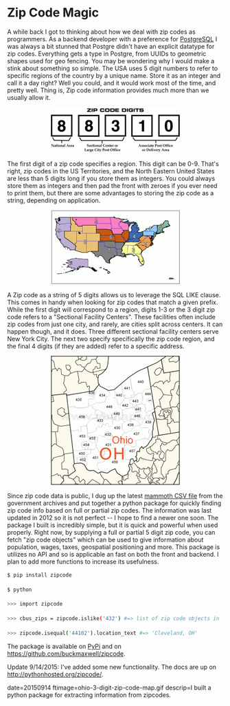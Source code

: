 
# Zip Code Magic

A while back I got to thinking about how we deal with zip codes as programmers.  As a backend developer with a preference for [PostgreSQL](http://postgresql.org) I was always a bit stunned that Postgre didn't have an explicit datatype for zip codes.  Everything gets a type in Postgre, from UUIDs to geometric shapes used for geo fencing.  You may be wondering why I would make a stink about something so simple.  The USA uses 5 digit numbers to refer to specific regions of the country by a unique name. Store it as an integer and call it a day right? Well you could, and it would work most of the time, and pretty well.  Thing is, Zip code information provides much more than we usually allow it.

<p align="center"><img src="images/zipcode-code.jpg"></p>

The first digit of a zip code specifies a region.  This digit can be 0-9.  That's right, zip codes in the US Territories, and the North Eastern United States are less than 5 digits long if you store them as integers.   You could always store them as integers and then pad the front with zeroes if you ever need to print them, but there are some advantages to storing the zip code as a string, depending on application.

<p align="center"><img src="images/zip_code_zones.gif"></p>

A Zip code as a string of 5 digits allows us to leverage the SQL LIKE clause.  This comes in handy when looking for zip codes that match a given prefix.  While the first digit will correspond to a region, digits 1-3 or the 3 digit zip code refers to a "Sectional Facility Centers".  These facilities often include zip codes from just one city, and rarely, are cities split across centers.  It can happen though, and it does.  Three different sectional facility centers serve New York City.  The next two specify specifically the zip code region, and the final 4 digits (if they are added) refer to a specific address.

<p align="center"><img src="images/ohio-3-digit-zip-code-map.gif"></p>

Since zip code data is public, I dug up the latest [mammoth CSV file](http://federalgovernmentzipcodes.us/) from the government archives and put together a python package for quickly finding zip code info based on full or partial zip codes.  The information was last updated in 2012 so it is not perfect -- I hope to find a newer one soon.  The package I built is incredibly simple, but it is quick and powerful when used properly.  Right now, by supplying a full or partial 5 digit zip code, you can fetch "zip code objects" which can  be used to give information about population, wages, taxes, geospatial positioning and more.  This package is utilizes no API and so is applicable an fast on both the front and backend.  I plan to add more functions to increase its usefulness.

```sh
$ pip install zipcode

$ python

>>> import zipcode

>>> cbus_zips = zipcode.islike('432') #=> list of zip code objects in '432' sectional facility.

>>> zipcode.isequal('44102').location_text #=> 'Cleveland, OH'
```

The package is available on [PyPi](https://pypi.python.org/pypi?%3Aaction=pkg_edit&name=zipcode) and on https://github.com/buckmaxwell/zipcode.

Update 9/14/2015:  I've added some new functionality.  The docs are up on http://pythonhosted.org/zipcode/.

date=20150914
ftimage=ohio-3-digit-zip-code-map.gif
descrip=I built a python package for extracting information from zipcodes.
